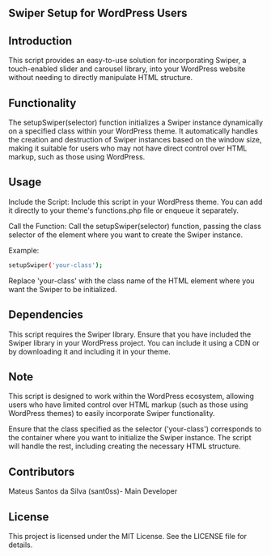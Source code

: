 ## Swiper Setup for WordPress Users
## Introduction
This script provides an easy-to-use solution for incorporating Swiper, a touch-enabled slider and carousel library, into your WordPress website without needing to directly manipulate HTML structure.

## Functionality
The setupSwiper(selector) function initializes a Swiper instance dynamically on a specified class within your WordPress theme. It automatically handles the creation and destruction of Swiper instances based on the window size, making it suitable for users who may not have direct control over HTML markup, such as those using WordPress.

## Usage
Include the Script: Include this script in your WordPress theme. You can add it directly to your theme's functions.php file or enqueue it separately.

Call the Function: Call the setupSwiper(selector) function, passing the class selector of the element where you want to create the Swiper instance.

Example:

```bash
setupSwiper('your-class');
```

Replace 'your-class' with the class name of the HTML element where you want the Swiper to be initialized.

## Dependencies
This script requires the Swiper library. Ensure that you have included the Swiper library in your WordPress project. You can include it using a CDN or by downloading it and including it in your theme.

## Note

This script is designed to work within the WordPress ecosystem, allowing users who have limited control over HTML markup (such as those using WordPress themes) to easily incorporate Swiper functionality.

Ensure that the class specified as the selector ('your-class') corresponds to the container where you want to initialize the Swiper instance. The script will handle the rest, including creating the necessary HTML structure.

## Contributors
Mateus Santos da Silva (sant0ss)- Main Developer

## License
This project is licensed under the MIT License. See the LICENSE file for details.
